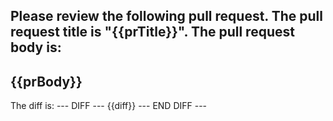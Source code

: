 Please review the following pull request.
The pull request title is "{{prTitle}}".
The pull request body is:
---
{{prBody}}
---
The diff is:
--- DIFF ---
{{diff}}
--- END DIFF ---